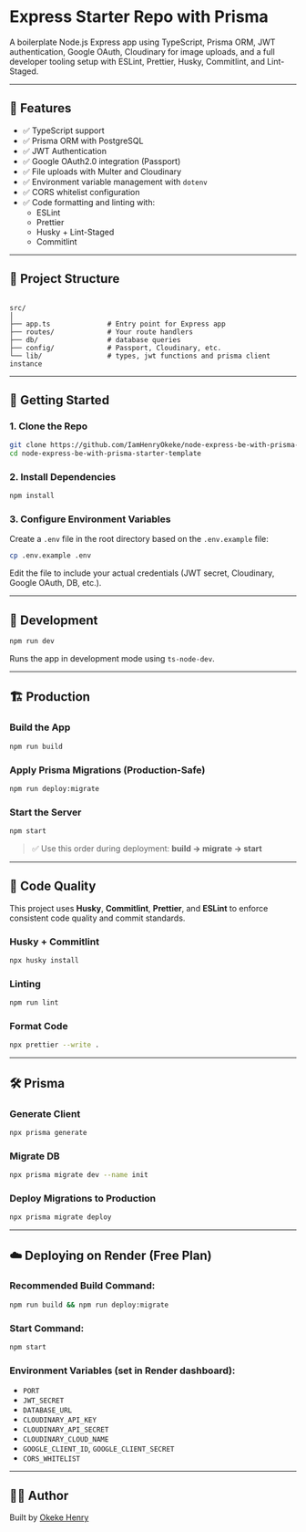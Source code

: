 
# Express Starter Repo with Prisma

A boilerplate Node.js Express app using TypeScript, Prisma ORM, JWT authentication, Google OAuth, Cloudinary for image uploads, and a full developer tooling setup with ESLint, Prettier, Husky, Commitlint, and Lint-Staged.

---

## 🔧 Features

- ✅ TypeScript support
- ✅ Prisma ORM with PostgreSQL
- ✅ JWT Authentication
- ✅ Google OAuth2.0 integration (Passport)
- ✅ File uploads with Multer and Cloudinary
- ✅ Environment variable management with `dotenv`
- ✅ CORS whitelist configuration
- ✅ Code formatting and linting with:
  - ESLint
  - Prettier
  - Husky + Lint-Staged
  - Commitlint

---

## 📁 Project Structure

```

src/
│
├── app.ts              # Entry point for Express app
├── routes/             # Your route handlers
├── db/                 # database queries
├── config/             # Passport, Cloudinary, etc.
└── lib/                # types, jwt functions and prisma client instance

````

---

## 🚀 Getting Started

### 1. Clone the Repo

```bash
git clone https://github.com/IamHenryOkeke/node-express-be-with-prisma-starter-template
cd node-express-be-with-prisma-starter-template
````

### 2. Install Dependencies

```bash
npm install
```

### 3. Configure Environment Variables

Create a `.env` file in the root directory based on the `.env.example` file:

```bash
cp .env.example .env
```

Edit the file to include your actual credentials (JWT secret, Cloudinary, Google OAuth, DB, etc.).

---

## 🧪 Development

```bash
npm run dev
```

Runs the app in development mode using `ts-node-dev`.

---

## 🏗 Production

### Build the App

```bash
npm run build
```

### Apply Prisma Migrations (Production-Safe)

```bash
npm run deploy:migrate
```

### Start the Server

```bash
npm start
```

> ✅ Use this order during deployment: **build → migrate → start**

---

## 🧹 Code Quality

This project uses **Husky**, **Commitlint**, **Prettier**, and **ESLint** to enforce consistent code quality and commit standards.

### Husky + Commitlint

```bash
npx husky install
```

### Linting

```bash
npm run lint
```

### Format Code

```bash
npx prettier --write .
```

---

## 🛠 Prisma

### Generate Client

```bash
npx prisma generate
```

### Migrate DB

```bash
npx prisma migrate dev --name init
```

### Deploy Migrations to Production

```bash
npx prisma migrate deploy
```

---

## ☁️ Deploying on Render (Free Plan)

### Recommended Build Command:

```bash
npm run build && npm run deploy:migrate
```

### Start Command:

```bash
npm start
```

### Environment Variables (set in Render dashboard):

* `PORT`
* `JWT_SECRET`
* `DATABASE_URL`
* `CLOUDINARY_API_KEY`
* `CLOUDINARY_API_SECRET`
* `CLOUDINARY_CLOUD_NAME` 
* `GOOGLE_CLIENT_ID`, `GOOGLE_CLIENT_SECRET`
* `CORS_WHITELIST`

---


## 👨‍💻 Author

Built by [Okeke Henry](https://github.com/Iamhenryokeke)

